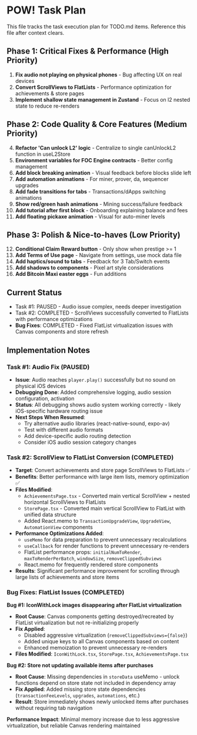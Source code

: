 # POW! Task Plan

This file tracks the task execution plan for TODO.md items. Reference this file after context clears.

## Phase 1: Critical Fixes & Performance (High Priority)
1. **Fix audio not playing on physical phones** - Bug affecting UX on real devices
2. **Convert ScrollViews to FlatLists** - Performance optimization for achievements & store pages
3. **Implement shallow state management in Zustand** - Focus on l2 nested state to reduce re-renders

## Phase 2: Code Quality & Core Features (Medium Priority)
4. **Refactor 'Can unlock L2' logic** - Centralize to single canUnlockL2 function in useL2Store
5. **Environment variables for FOC Engine contracts** - Better config management
6. **Add block breaking animation** - Visual feedback before blocks slide left
7. **Add automation animations** - For miner, prover, da, sequencer upgrades
8. **Add fade transitions for tabs** - Transactions/dApps switching animations
9. **Show red/green hash animations** - Mining success/failure feedback
10. **Add tutorial after first block** - Onboarding explaining balance and fees
11. **Add floating pickaxe animation** - Visual for auto-miner levels

## Phase 3: Polish & Nice-to-haves (Low Priority)
12. **Conditional Claim Reward button** - Only show when prestige >= 1
13. **Add Terms of Use page** - Navigate from settings, use mock data file
14. **Add haptics/sound to tabs** - Feedback for 3 Tab/Switch events
15. **Add shadows to components** - Pixel art style considerations
16. **Add Bitcoin Maxi easter eggs** - Fun additions

## Current Status
- Task #1: PAUSED - Audio issue complex, needs deeper investigation
- Task #2: COMPLETED - ScrollViews successfully converted to FlatLists with performance optimizations
- **Bug Fixes**: COMPLETED - Fixed FlatList virtualization issues with Canvas components and store refresh

## Implementation Notes
### Task #1: Audio Fix (PAUSED)
- **Issue**: Audio reaches `player.play()` successfully but no sound on physical iOS devices
- **Debugging Done**: Added comprehensive logging, audio session configuration, activation
- **Status**: All debugging shows audio system working correctly - likely iOS-specific hardware routing issue
- **Next Steps When Resumed**: 
  - Try alternative audio libraries (react-native-sound, expo-av)
  - Test with different audio formats
  - Add device-specific audio routing detection
  - Consider iOS audio session category changes

### Task #2: ScrollView to FlatList Conversion (COMPLETED)
- **Target**: Convert achievements and store page ScrollViews to FlatLists ✅
- **Benefits**: Better performance with large item lists, memory optimization ✅
- **Files Modified**: 
  - `AchievementsPage.tsx` - Converted main vertical ScrollView + nested horizontal ScrollViews to FlatLists
  - `StorePage.tsx` - Converted main vertical ScrollView to FlatList with unified data structure
  - Added React.memo to `TransactionUpgradeView`, `UpgradeView`, `AutomationView` components
- **Performance Optimizations Added**:
  - `useMemo` for data preparation to prevent unnecessary recalculations
  - `useCallback` for render functions to prevent unnecessary re-renders
  - FlatList performance props: `initialNumToRender`, `maxToRenderPerBatch`, `windowSize`, `removeClippedSubviews`
  - React.memo for frequently rendered store components
- **Results**: Significant performance improvement for scrolling through large lists of achievements and store items

### Bug Fixes: FlatList Issues (COMPLETED)
**Bug #1: IconWithLock images disappearing after FlatList virtualization**
- **Root Cause**: Canvas components getting destroyed/recreated by FlatList virtualization but not re-initializing properly
- **Fix Applied**:
  - Disabled aggressive virtualization (`removeClippedSubviews={false}`)
  - Added unique keys to all Canvas components based on content
  - Enhanced memoization to prevent unnecessary re-renders
- **Files Modified**: `IconWithLock.tsx`, `StorePage.tsx`, `AchievementsPage.tsx`

**Bug #2: Store not updating available items after purchases**
- **Root Cause**: Missing dependencies in `storeData` useMemo - unlock functions depend on store state not included in dependency array
- **Fix Applied**: Added missing store state dependencies (`transactionFeeLevels`, `upgrades`, `automations`, etc.)
- **Result**: Store immediately shows newly unlocked items after purchases without requiring tab navigation

**Performance Impact**: Minimal memory increase due to less aggressive virtualization, but reliable Canvas rendering maintained

